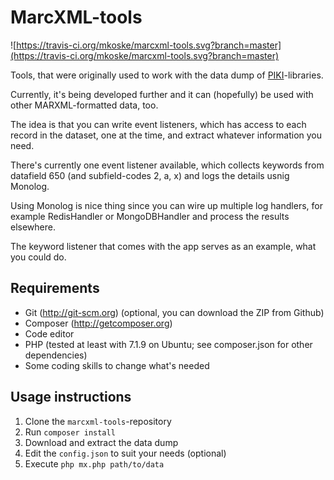 # MarcXML-tools

![https://travis-ci.org/mkoske/marcxml-tools.svg?branch=master](https://travis-ci.org/mkoske/marcxml-tools.svg?branch=master)

Tools, that were originally used to work with the data dump of [PIKI](https://piki.verkkokirjasto.fi/web/arena)-libraries.

Currently, it's being developed further and it can (hopefully) be used with other MARXML-formatted data, too.

The idea is that you can write event listeners, which has access to each record in the dataset, one at the time, and extract whatever information you need.

There's currently one event listener available, which collects keywords from datafield 650 (and subfield-codes 2, a, x) and logs the details usnig Monolog.

Using Monolog is nice thing since you can wire up multiple log handlers, for  example RedisHandler or MongoDBHandler and process the results elsewhere.

The keyword listener that comes with the app serves as an example, what you could do.

## Requirements

- Git (http://git-scm.org) (optional, you can download the ZIP from Github)
- Composer (http://getcomposer.org)
- Code editor
- PHP (tested at least with 7.1.9 on Ubuntu; see composer.json for other dependencies)
- Some coding skills to change what's needed

## Usage instructions

1. Clone the `marcxml-tools`-repository
2. Run `composer install`
3. Download and extract the data dump
4. Edit the `config.json` to suit your needs (optional)
5. Execute `php mx.php path/to/data`
